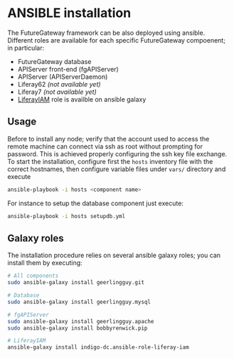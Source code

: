 # ANSIBLE installation
The FutureGateway framework can be also deployed using ansible.
Different roles are available for each specific FutureGateway compoenent; in particular:
* FutureGateway database
* APIServer front-end (fgAPIServer)
* APIServer (APIServerDaemon)
* Liferay62 *(not available yet)*
* Liferay7 *(not available yet)*
* [LiferayIAM](https://galaxy.ansible.com/indigo-dc/ansible-role-liferay-iam/) role is availble on ansible galaxy

## Usage
Before to install any node; verify that the account used to access the remote machine can connect via ssh as root without prompting for password. This is achieved properly configuring the ssh key file exchange.
To start the installation, configure first the `hosts` inventory file with the correct hostnames, then configure variable files under `vars/` directory and execute
```sh
ansible-playbook -i hosts <component name>
```
For instance to setup the database component just execute:
```sh
ansible-playbook -i hosts setupdb.yml
```

## Galaxy roles
The installation procedure relies on several ansible galaxy roles; you can install them by executing:
```sh
# All components
sudo ansible-galaxy install geerlingguy.git

# Database
sudo ansible-galaxy install geerlingguy.mysql

# fgAPIServer
sudo ansible-galaxy install geerlingguy.apache
sudo ansible-galaxy install bobbyrenwick.pip

# LiferayIAM
ansible-galaxy install indigo-dc.ansible-role-liferay-iam
```
